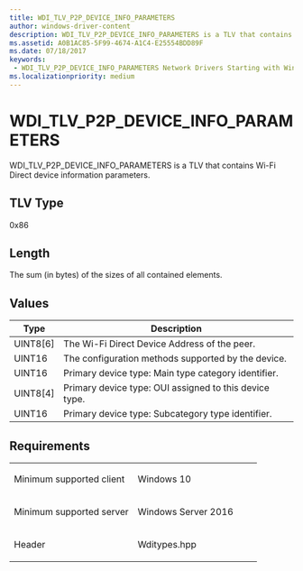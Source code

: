 ```yaml
---
title: WDI_TLV_P2P_DEVICE_INFO_PARAMETERS
author: windows-driver-content
description: WDI_TLV_P2P_DEVICE_INFO_PARAMETERS is a TLV that contains Wi-Fi Direct device information parameters.
ms.assetid: A0B1AC85-5F99-4674-A1C4-E25554BDD89F
ms.date: 07/18/2017
keywords:
 - WDI_TLV_P2P_DEVICE_INFO_PARAMETERS Network Drivers Starting with Windows Vista
ms.localizationpriority: medium
---
```


# WDI\_TLV\_P2P\_DEVICE\_INFO\_PARAMETERS


WDI\_TLV\_P2P\_DEVICE\_INFO\_PARAMETERS is a TLV that contains Wi-Fi Direct device information parameters.

## TLV Type


0x86

## Length


The sum (in bytes) of the sizes of all contained elements.

## Values


| Type       | Description                                            |
|------------|--------------------------------------------------------|
| UINT8\[6\] | The Wi-Fi Direct Device Address of the peer.           |
| UINT16     | The configuration methods supported by the device.     |
| UINT16     | Primary device type: Main type category identifier.    |
| UINT8\[4\] | Primary device type: OUI assigned to this device type. |
| UINT16     | Primary device type: Subcategory type identifier.      |

 

Requirements
------------

<table>
<colgroup>
<col width="50%" />
<col width="50%" />
</colgroup>
<tbody>
<tr class="odd">
<td><p>Minimum supported client</p></td>
<td><p>Windows 10</p></td>
</tr>
<tr class="even">
<td><p>Minimum supported server</p></td>
<td><p>Windows Server 2016</p></td>
</tr>
<tr class="odd">
<td><p>Header</p></td>
<td>Wditypes.hpp</td>
</tr>
</tbody>
</table>

 

 




